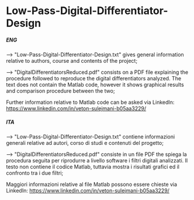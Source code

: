 # Low-Pass-Digital-Differentiator-Design
##### ENG #####
--> "Low-Pass-Digital-Differentiator-Design.txt" gives general information relative to authors, course and contents of the project;

--> "DigitalDifferentiatorsReduced.pdf" consists on a PDF file explaining the procedure followed to reproduce the digital differentiators analyzed. The text does not contain the Matlab code, however it shows graphical results and comparison procedure between the two;

Further information relative to Matlab code can be asked via LinkedIn: https://www.linkedin.com/in/veton-sulejmani-b05aa3229/



##### ITA #####
--> "Low-Pass-Digital-Differentiator-Design.txt" contiene informazioni generali relative ad autori, corso di studi e contenuti del progetto;

--> "DigitalDifferentiatorsReduced.pdf" consiste in un file PDF the spiega la procedura seguita per riprodurre a livello software i filtri digitali analizzati. Il testo non contiene il codice Matlab, tuttavia mostra i risultati grafici ed il confronto tra i due filtri;

Maggiori informazioni relative al file Matlab possono essere chieste via LinkedIn: https://www.linkedin.com/in/veton-sulejmani-b05aa3229/



